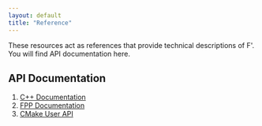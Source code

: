 ```yaml
---
layout: default
title: "Reference"
---
```


These resources act as references that provide technical descriptions of F'. You will find API documentation here.

## API Documentation
1. [C++ Documentation](https://nasa.github.io/fprime/UsersGuide/api/c++/html/index.html)
2. [FPP Documentation](../UsersGuide/user/fpp-user-guide.md)
3. [CMake User API](../UsersGuide/cmake/cmake-api.md)
